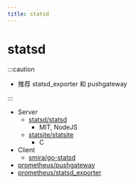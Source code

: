 ```yaml
---
title: statsd
---
```


# statsd

:::caution

- 推荐 statsd_exporter 和 pushgateway

:::

- Server
  - [statsd/statsd](https://github.com/statsd/statsd)
    - MIT, NodeJS
  - [statsite/statsite](https://github.com/statsite/statsite)
    - C
- Client
  - [smira/go-statsd](https://github.com/smira/go-statsd)
- [prometheus/pushgateway](https://github.com/prometheus/pushgateway)
- [prometheus/statsd_exporter](https://github.com/prometheus/statsd_exporter)

